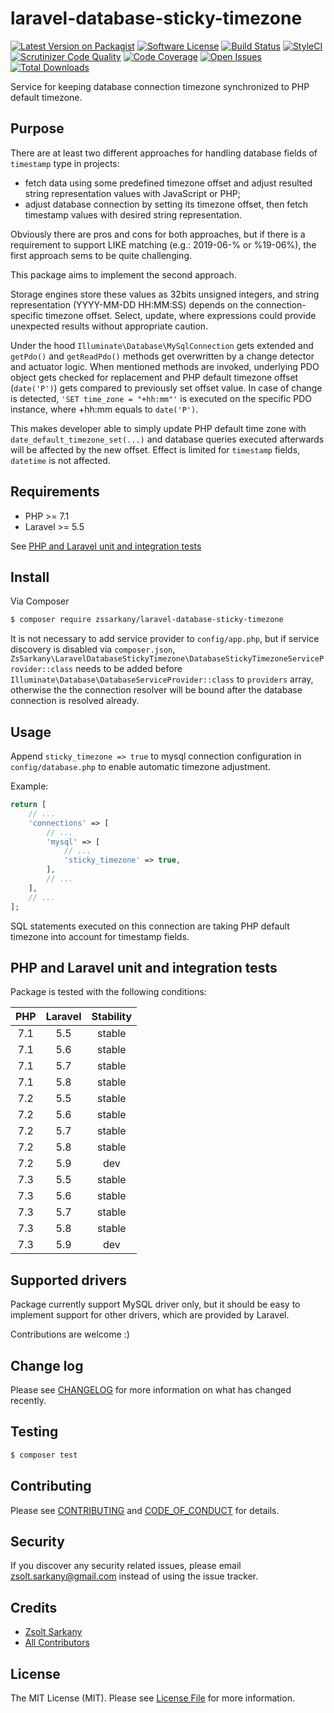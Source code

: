 # laravel-database-sticky-timezone

[![Latest Version on Packagist][ico-version]][link-packagist]
[![Software License][ico-license]](LICENSE.md)
[![Build Status][ico-travis]][link-travis]
[![StyleCI][ico-styleci]][link-styleci]
[![Scrutinizer Code Quality][ico-scrutinizer-quality]][link-scrutinizer]
[![Code Coverage][ico-scrutinizer-coverage]][link-scrutinizer]
[![Open Issues][ico-issues]][link-issues]
[![Total Downloads][ico-downloads]][link-downloads]

Service for keeping database connection timezone synchronized to PHP default timezone.

## Purpose

There are at least two different approaches for handling database fields of
`timestamp` type in projects:

- fetch data using some predefined timezone offset and adjust resulted string
  representation values with JavaScript or PHP;
- adjust database connection by setting its timezone offset, then fetch timestamp
  values with desired string representation.

Obviously there are pros and cons for both approaches, but if there is a
requirement to support LIKE matching (e.g.: 2019-06-% or %19-06%), the first
approach sems to be quite challenging.

This package aims to implement the second approach.

Storage engines store these values as 32bits unsigned integers, and string
representation (YYYY-MM-DD HH:MM:SS) depends on the connection-specific timezone
offset. Select, update, where expressions could provide unexpected results without
appropriate caution.

Under the hood `Illuminate\Database\MySqlConnection` gets extended and `getPdo()`
and `getReadPdo()` methods get overwritten by a change detector and actuator logic.
When mentioned methods are invoked, underlying PDO object gets checked for
replacement and PHP default timezone offset (`date('P')`) gets compared to
previously set offset value. In case of change is detected, `'SET time_zone = "+hh:mm"'`
is executed on the specific PDO instance, where +hh:mm equals to `date('P')`.

This makes developer able to simply update PHP default time zone with
`date_default_timezone_set(...)` and database queries executed afterwards
will be affected by the new offset. Effect is limited for `timestamp` fields,
`datetime` is not affected.

## Requirements

- PHP >= 7.1
- Laravel >= 5.5

See [PHP and Laravel unit and integration tests](#php-and-laravel-unit-and-integration-tests)

## Install

Via Composer

``` bash
$ composer require zssarkany/laravel-database-sticky-timezone
```

It is not necessary to add service provider to `config/app.php`, but if service
discovery is disabled via `composer.json`,
`ZsSarkany\LaravelDatabaseStickyTimezone\DatabaseStickyTimezoneServiceProvider::class`
needs to be added before `Illuminate\Database\DatabaseServiceProvider::class` to
`providers` array, otherwise the the connection resolver will be bound after
the database connection is resolved already.

## Usage

Append `sticky_timezone => true` to mysql connection configuration in
`config/database.php` to enable automatic timezone adjustment.

Example:
``` php
return [
    // ...
    'connections' => [
        // ...
        'mysql' => [
            // ...
            'sticky_timezone' => true,
        ],
        // ...
    ],
    // ...
];
```

SQL statements executed on this connection are taking PHP default timezone
into account for timestamp fields.

## PHP and Laravel unit and integration tests

Package is tested with the following conditions:

|PHP|Laravel|Stability|
|:-:|:-:|:-:|
|7.1|5.5|stable|
|7.1|5.6|stable|
|7.1|5.7|stable|
|7.1|5.8|stable|
|7.2|5.5|stable|
|7.2|5.6|stable|
|7.2|5.7|stable|
|7.2|5.8|stable|
|7.2|5.9|dev|
|7.3|5.5|stable|
|7.3|5.6|stable|
|7.3|5.7|stable|
|7.3|5.8|stable|
|7.3|5.9|dev|

## Supported drivers

Package currently support MySQL driver only, but it should be easy to implement
support for other drivers, which are provided by Laravel.

Contributions are welcome :)

## Change log

Please see [CHANGELOG](CHANGELOG.md) for more information on what has changed recently.

## Testing

``` bash
$ composer test
```

## Contributing

Please see [CONTRIBUTING](CONTRIBUTING.md) and [CODE_OF_CONDUCT](CODE_OF_CONDUCT.md) for details.

## Security

If you discover any security related issues, please email zsolt.sarkany@gmail.com instead of using the issue tracker.

## Credits

- [Zsolt Sarkany][link-author]
- [All Contributors][link-contributors]

## License

The MIT License (MIT). Please see [License File](LICENSE.md) for more information.

[ico-version]: https://img.shields.io/packagist/v/zssarkany/laravel-database-sticky-timezone.svg?style=flat-square
[ico-license]: https://img.shields.io/badge/license-MIT-brightgreen.svg?style=flat-square
[ico-travis]: https://img.shields.io/travis/com/zssarkany/laravel-database-sticky-timezone/master.svg?style=flat-square
[ico-styleci]: https://github.styleci.io/repos/190005727/shield?branch=master
[ico-scrutinizer-quality]: https://scrutinizer-ci.com/g/zssarkany/laravel-database-sticky-timezone/badges/quality-score.png?b=master
[ico-scrutinizer-coverage]: https://scrutinizer-ci.com/g/zssarkany/laravel-database-sticky-timezone/badges/coverage.png?b=master
[ico-issues]: https://img.shields.io/github/issues-raw/zssarkany/laravel-database-sticky-timezone.svg?style=flat-square
[ico-downloads]: https://img.shields.io/packagist/dt/zssarkany/laravel-database-sticky-timezone.svg?style=flat-square

[link-packagist]: https://packagist.org/packages/zssarkany/laravel-database-sticky-timezone
[link-travis]: https://travis-ci.com/zssarkany/laravel-database-sticky-timezone
[link-styleci]: https://github.styleci.io/repos/190005727
[link-scrutinizer]: https://scrutinizer-ci.com/g/zssarkany/laravel-database-sticky-timezone/?branch=master
[link-issues]: https://github.com/zssarkany/laravel-database-sticky-timezone/issues
[link-downloads]: https://packagist.org/packages/zssarkany/laravel-database-sticky-timezone
[link-author]: https://github.com/zssarkany
[link-contributors]: ../../contributors
